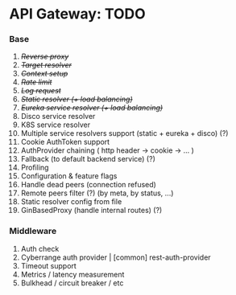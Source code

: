 # API Gateway: TODO

### Base
1. *~~Reverse proxy~~*
2. *~~Target resolver~~*
3. *~~Context setup~~*
4. *~~Rate limit~~*
5. *~~Log request~~*
6. *~~Static resolver (+ load balancing)~~*
7. *~~Eureka service resolver (+ load balancing)~~*
8. Disco service resolver
9. K8S service resolver
10. Multiple service resolvers support (static + eureka + disco) (?)
11. Cookie AuthToken support
12. AuthProvider chaining ( http header -> cookie -> ... )
13. Fallback (to default backend service) (?)
14. Profiling
15. Configuration & feature flags
16. Handle dead peers (connection refused)
17. Remote peers filter (?) (by meta, by status, ...)
18. Static resolver config from file
19. GinBasedProxy (handle internal routes) (?)



### Middleware
1. Auth check
2. Cyberrange auth provider | [common] rest-auth-provider
3. Timeout support
4. Metrics / latency measurement
5. Bulkhead / circuit breaker / etc
